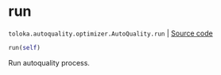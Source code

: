 # run
`toloka.autoquality.optimizer.AutoQuality.run` | [Source code](https://github.com/Toloka/toloka-kit/blob/v1.2.2/src/autoquality/optimizer.py#L311)

```python
run(self)
```

Run autoquality process.

